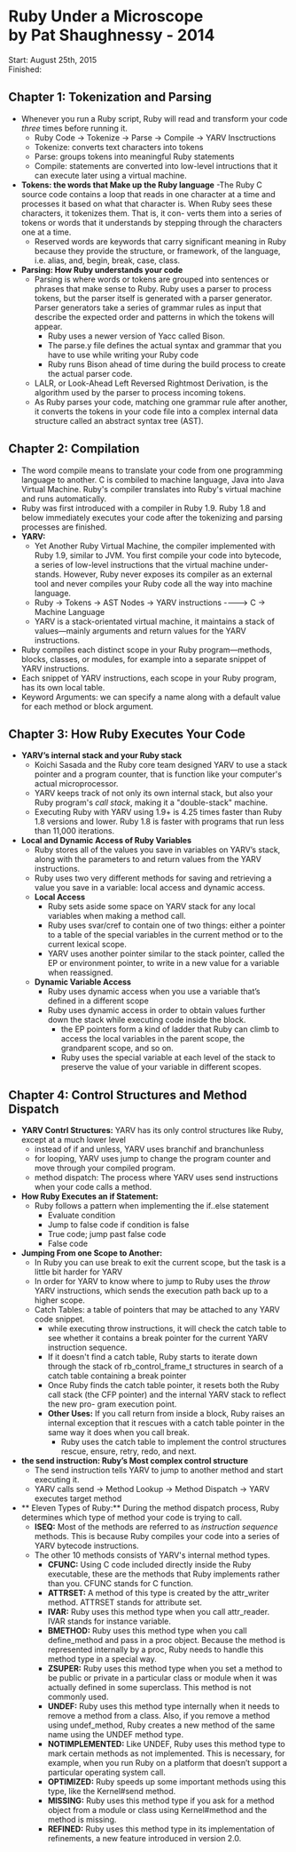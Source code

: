 # Ruby Under a Microscope <br/> by Pat Shaughnessy - 2014

Start: August 25th, 2015 <br/>
Finished: 

## Chapter 1: Tokenization and Parsing
  - Whenever you run a Ruby script, Ruby will read and transform your code *three* times before running it.
    - Ruby Code -> Tokenize -> Parse -> Compile -> YARV Insctructions
    - Tokenize: converts text characters into tokens
    - Parse: groups tokens into meaningful Ruby statements
    - Compile: statements are converted into low-level intructions that it can execute later using a virtual machine. 
  - **Tokens: the words that Make up the Ruby language**
    -The Ruby C source code contains a loop that reads in one character at a time and processes it based on what that character is. When Ruby sees these characters, it tokenizes them. That is, it con- verts them into a series of tokens or words that it understands by stepping through the characters one at a time. 
    - Reserved words are keywords that carry significant meaning in Ruby because they provide the structure, or framework, of the language, i.e. alias, and, begin, break, case, class.
  - **Parsing: How Ruby understands your code**
    - Parsing is where words or tokens are grouped into sentences or phrases that make sense to Ruby. Ruby uses a parser to process tokens, but the parser itself is generated with a parser generator. Parser generators take a series of grammar rules as input that describe the expected order and patterns in which the tokens will appear.
      - Ruby uses a newer version of Yacc called Bison. 
      - The parse.y file defines the actual syntax and grammar that you have to use while writing your Ruby code
      - Ruby runs Bison ahead of time during the build process to create the actual parser code. 
    - LALR, or Look-Ahead Left Reversed Rightmost Derivation, is the algorithm used by the parser to process incoming tokens. 
    - As Ruby parses your code, matching one grammar rule after another, it converts the tokens in your code file into a complex internal data structure called an abstract syntax tree (AST). 

## Chapter 2: Compilation
  - The word compile means to translate your code from one programming language to another. C is combiled to machine language, Java into Java Virtual Machine. Ruby's compiler translates into Ruby's virtual machine and runs automatically. 
  - Ruby was first introduced with a compiler in Ruby 1.9. Ruby 1.8 and below immediately executes your code after the tokenizing and parsing processes are finished.
  - **YARV:** 
    - Yet Another Ruby Virtual Machine, the compiler implemented with Ruby 1.9, similar to JVM. You first compile your code into bytecode, a series of low-level instructions that the virtual machine under- stands. However, Ruby never exposes its compiler as an external tool and never compiles your Ruby code all the way into machine language. 
    - Ruby -> Tokens -> AST Nodes -> YARV instructions ----> C -> Machine Language
    - YARV is a stack-orientated virtual machine, it maintains a stack of values—mainly arguments and return values for the YARV instructions.
  - Ruby compiles each distinct scope in your Ruby program—methods, blocks, classes, or modules, for example into a separate snippet of YARV instructions.
  - Each snippet of YARV instructions, each scope in your Ruby program, has its own local table.
  - Keyword Arguments: we can specify a name along with a default value for each method or block argument.

## Chapter 3: How Ruby Executes Your Code
  - **YARV’s internal stack and your Ruby stack**
    - Koichi Sasada and the Ruby core team designed YARV to use a stack pointer and a program counter, that is function like your computer's actual microprocessor. 
    - YARV keeps track of not only its own internal stack, but also your Ruby program's *call stack*, making it a "double-stack" machine. 
    - Executing Ruby with YARV using 1.9+ is 4.25 times faster than Ruby 1.8 versions and lower. Ruby 1.8 is faster with programs that run less than 11,000 iterations. 
  - **Local and Dynamic Access of Ruby Variables**
    - Ruby stores all of the values you save in variables on YARV’s stack, along with the parameters to and return values from the YARV instructions.
    - Ruby uses two very different methods for saving and retrieving a value you save in a variable: local access and dynamic access.
    - **Local Access**
      - Ruby sets aside some space on YARV stack for any local variables when making a method call. 
      - Ruby uses svar/cref to contain one of two things: either a pointer to a table of the special variables in the current method or to the current lexical scope. 
      - YARV uses another pointer similar to the stack pointer, called the EP or environment pointer, to write in a new value for a variable when reassigned. 
    - **Dynamic Variable Access**
      - Ruby uses dynamic access when you use a variable that’s defined in a different scope
      - Ruby uses dynamic access in order to obtain values further down the stack while executing code inside the block. 
        - the EP pointers form a kind of ladder that Ruby can climb to access the local variables in the parent scope, the grandparent scope, and so on.
        - Ruby uses the special variable at each level of the stack to preserve the value of your variable in different scopes.

## Chapter 4: Control Structures and Method Dispatch
  - **YARV Contrl Structures:**
    YARV has its only control structures like Ruby, except at a much lower level
    - instead of if and unless, YARV uses branchif and branchunless
    - for looping, YARV uses jump to change the program counter and move through your compiled program.
    - method dispatch: The process where YARV uses send instructions
    when your code calls a method.
  - **How Ruby Executes an if Statement:**
    - Ruby follows a pattern when implementing the if..else statement
      - Evaluate condition
      - Jump to false code if condition is false
      - True code; jump past false code
      - False code
  - **Jumping From one Scope to Another:**
    - In Ruby you can use break to exit the current scope, but the task is a little bit harder for YARV
    - In order for YARV to know where to jump to Ruby uses the *throw* YARV instructions, which sends the execution path back up to a higher scope. 
    - Catch Tables: a table of pointers that may be attached to any YARV code snippet. 
      - while executing throw instructions, it will check the catch table to see whether it contains a break pointer for the current YARV instruction sequence. 
      - If it doesn't find a catch table, Ruby starts to iterate down through the stack of rb_control_frame_t structures in search of a catch table containing a break pointer
      - Once Ruby finds the catch table pointer, it resets both the Ruby call stack (the CFP pointer) and the internal YARV stack to reflect the new pro- gram execution point.
      - **Other Uses:** If you call return from inside a block, Ruby raises an internal exception that it rescues with a catch table pointer in the same way it does when you call break. 
        - Ruby uses the catch table to implement the control structures rescue, ensure, retry, redo, and next.
  - **the send instruction: Ruby’s Most complex control structure**
    - The send instruction tells YARV to jump to another method and start executing it.
    - YARV calls send -> Method Lookup -> Method Dispatch -> YARV executes target method
  - ** Eleven Types of Ruby:**
    During the method dispatch process, Ruby determines which type of method your code is trying to call.
    - **ISEQ:** Most of the methods are referred to as *instruction sequence* methods. This is because Ruby compiles your code into a series of YARV bytecode instructions. 
    - The other 10 methods consists of YARV's internal method types. 
      - **CFUNC:** Using C code included directly inside the Ruby executable, these are the methods that Ruby implements rather than you. CFUNC stands for C function.
      - **ATTRSET:** A method of this type is created by the attr_writer method. ATTRSET stands for attribute set.
      - **IVAR:** Ruby uses this method type when you call attr_reader. IVAR stands for instance variable.
      - **BMETHOD:** Ruby uses this method type when you call define_method and pass in a proc object. Because the method is represented internally by a proc, Ruby needs to handle this method type in a special way.
      - **ZSUPER:** Ruby uses this method type when you set a method to be public or private in a particular class or module when it was actually defined in some superclass. This method is not commonly used.
      - **UNDEF:** Ruby uses this method type internally when it needs to remove a method from a class. Also, if you remove a method using undef_method, Ruby creates a new method of the same name using the UNDEF method type.
      - **NOTIMPLEMENTED:** Like UNDEF, Ruby uses this method type to mark certain methods as not implemented. This is necessary, for example, when you run Ruby on a platform that doesn’t support a particular operating system call.
      - **OPTIMIZED:** Ruby speeds up some important methods using this type, like the Kernel#send method.
      - **MISSING:** Ruby uses this method type if you ask for a method object from a module or class using Kernel#method and the method is missing.
      - **REFINED:** Ruby uses this method type in its implementation of refinements, a new feature introduced in version 2.0.
  















